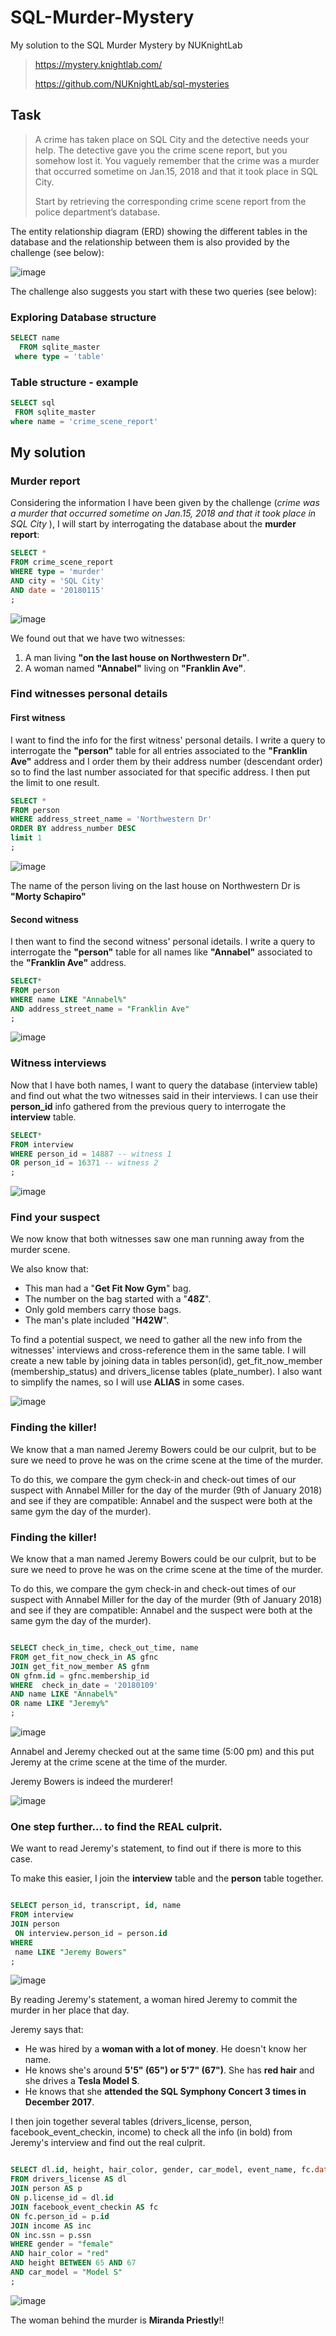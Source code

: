 # SQL-Murder-Mystery
My solution to the SQL Murder Mystery by NUKnightLab 

> https://mystery.knightlab.com/
>
> https://github.com/NUKnightLab/sql-mysteries

## Task

> A crime has taken place on SQL City and the detective needs your help. The detective gave you the crime scene report, but you somehow lost it. You vaguely remember that the crime was a ​murder​ that occurred sometime on ​Jan.15, 2018​ and that it took place in ​SQL City​.
> 
> Start by retrieving the corresponding crime scene report from the police department’s database. 


The entity relationship diagram (ERD) showing the different tables in the database and the relationship between them is also provided by the challenge (see below):

![image](https://github.com/Camilla82/SQL-Murder-Mystery/assets/126681504/bad1658e-d5be-4a5b-bf83-2392b419298f)


The challenge also suggests you start with these two queries (see below): 

### Exploring Database structure

``` sql
SELECT name 
  FROM sqlite_master
 where type = 'table'
```

### Table structure - example
 ```sql
SELECT sql 
  FROM sqlite_master
 where name = 'crime_scene_report'
```


## My solution

### Murder report 

Considering the information I have been given by the challenge (*crime was a ​murder​ that occurred sometime on ​Jan.15, 2018​ and that it took place in ​SQL City* ), I will start by interrogating the database about the **murder report**: 


``` sql
SELECT * 
FROM crime_scene_report
WHERE type = 'murder'
AND city = 'SQL City'
AND date = '20180115'
;

```
![image](https://github.com/Camilla82/SQL-Murder-Mystery/assets/126681504/855f4e39-dced-4cce-b651-4fe50b735166)


We found out that we have two witnesses:
 1) A man living **"on the last house on Northwestern Dr"**.
 2) A woman named **"Annabel"** living on **"Franklin Ave"**.

### Find witnesses personal details

#### First witness

I want to find the info for the first witness' personal details. 
I write a query to interrogate the **"person"** table for all entries associated to the **"Franklin Ave"** address and I order them by their address number (descendant order) so to find the last number associated for that specific address. I then put the limit to one result.  

``` sql
SELECT * 
FROM person
WHERE address_street_name = 'Northwestern Dr' 
ORDER BY address_number DESC
limit 1
;
```
![image](https://github.com/Camilla82/SQL-Murder-Mystery/assets/126681504/670e12c8-8505-443b-b9af-6293ba70a12b)

The name of the person living on the last house on Northwestern Dr is **"Morty Schapiro"**

#### Second witness

I then want to find the second witness' personal idetails.
I write a query to interrogate the **"person"** table for all names like **"Annabel"** associated to the **"Franklin Ave"** address. 

``` sql
SELECT*
FROM person
WHERE name LIKE "Annabel%"
AND address_street_name = "Franklin Ave"
;
```
![image](https://github.com/Camilla82/SQL-Murder-Mystery/assets/126681504/ec6fd277-2bda-4cd7-b6aa-6ae434db7fe7)


### Witness interviews

Now that I have both names, I want to query the database (interview table) and find out what the two witnesses said in their interviews. 
I can use their **person_id** info gathered from the previous query to interrogate the **interview** table. 


```sql
SELECT*
FROM interview
WHERE person_id = 14887 -- witness 1
OR person_id = 16371 -- witness 2
;
```

![image](https://github.com/Camilla82/SQL-Murder-Mystery/assets/126681504/ff11e522-bec2-4857-b13c-5181677da76e)

### Find your suspect

We now know that both witnesses saw one man running away from the murder scene. 

We also know that:
-  This man had a "**Get Fit Now Gym**" bag. 
-  The number on the bag started with a "**48Z**".
-  Only gold members carry those bags.
-  The man's plate included "**H42W**".

To find a potential suspect, we need to gather all the new info from the witnesses' interviews and cross-reference them in the same table. I will create a new table by joining data in tables person(id), get_fit_now_member (membership_status) and drivers_license tables (plate_number).
I also want to simplify the names, so I will use **ALIAS** in some cases. 

![image](https://github.com/Camilla82/SQL-Murder-Mystery/assets/126681504/8e2bc6a7-0054-470f-b472-f1eb61ee14a4)

### Finding the killer!

We know that a man named Jeremy Bowers could be our culprit, but to be sure we need to prove he was on the crime scene at the time of the murder.

To do this, we compare the gym check-in and check-out times of our suspect with Annabel Miller for the day of the murder (9th of January 2018) and see if they are compatible: Annabel and the suspect were both at the same gym the day of the murder).

### Finding the killer!

We know that a man named Jeremy Bowers could be our culprit, but to be sure we need to prove he was on the crime scene at the time of the murder.

To do this, we compare the gym check-in and check-out times of our suspect with Annabel Miller for the day of the murder (9th of January 2018) and see if they are compatible: Annabel and the suspect were both at the same gym the day of the murder).

```sql 

SELECT check_in_time, check_out_time, name
FROM get_fit_now_check_in AS gfnc
JOIN get_fit_now_member AS gfnm
ON gfnm.id = gfnc.membership_id
WHERE  check_in_date = '20180109'
AND name LIKE "Annabel%" 
OR name LIKE "Jeremy%"
;

```
![image](https://github.com/Camilla82/SQL-Murder-Mystery/assets/126681504/94e2217f-9ff9-4be1-a980-6c568f3e0474)

Annabel and Jeremy checked out at the same time (5:00 pm) and this put Jeremy at the crime scene at the time of the murder.

Jeremy Bowers is indeed the murderer! 

![image](https://github.com/Camilla82/SQL-Murder-Mystery/assets/126681504/7585a70d-a35f-4103-b82d-8525e0119ce5)


### One step further... to find the REAL culprit. 

We want to read Jeremy's statement, to find out if there is more to this case. 

To make this easier, I join the **interview** table and the **person** table together.

```sql

SELECT person_id, transcript, id, name
FROM interview
JOIN person 
 ON interview.person_id = person.id
WHERE  
 name LIKE "Jeremy Bowers"
;  

```

![image](https://github.com/Camilla82/SQL-Murder-Mystery/assets/126681504/486a4140-f00d-4420-9880-7fe3aa87cb9a)


By reading Jeremy's statement, a woman hired Jeremy to commit the murder in her place that day.

Jeremy says that: 
- He was hired by a **woman with a lot of money**. He doesn't know her name.
- He knows she's around **5'5" (65") or 5'7" (67")**. She has **red hair** and she drives a **Tesla Model S**.
-  He knows that she **attended the SQL Symphony Concert 3 times in December 2017**.

I then join together several tables (drivers_license, person, facebook_event_checkin, income) to check all the info (in bold) from Jeremy's interview and find out the real culprit. 

```sql

SELECT dl.id, height, hair_color, gender, car_model, event_name, fc.date, p.name, p.ssn, annual_income
FROM drivers_license AS dl
JOIN person AS p
ON p.license_id = dl.id
JOIN facebook_event_checkin AS fc
ON fc.person_id = p.id
JOIN income AS inc
ON inc.ssn = p.ssn 
WHERE gender = "female"
AND hair_color = "red"
AND height BETWEEN 65 AND 67
AND car_model = "Model S"
;  

```

![image](https://github.com/Camilla82/SQL-Murder-Mystery/assets/126681504/18e7e716-ac90-4920-b5b1-fd35b05f8280)

The woman behind the murder is **Miranda Priestly**!!

